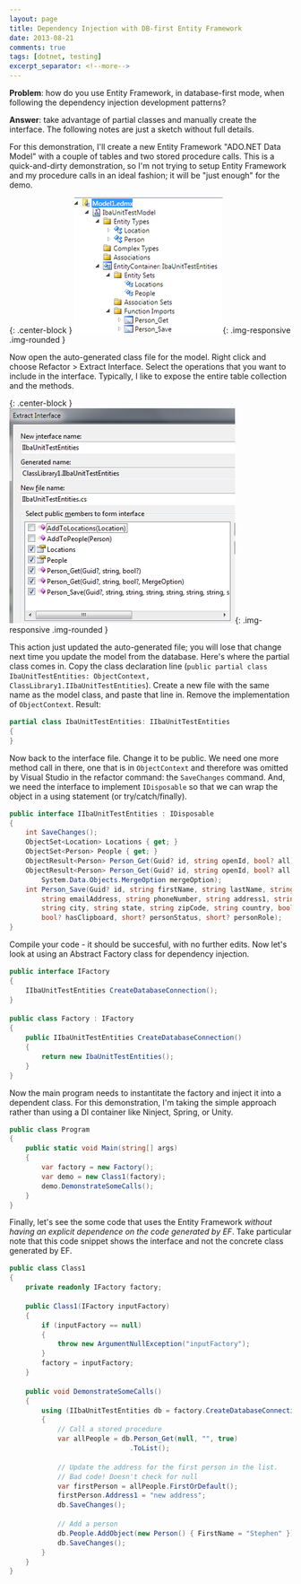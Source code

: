 ```yaml
---
layout: page
title: Dependency Injection with DB-first Entity Framework
date: 2013-08-21
comments: true
tags: [dotnet, testing]
excerpt_separator: <!--more-->
---
```


**Problem**: how do you use Entity Framework, in database-first mode, when following the dependency injection development patterns?

**Answer**: take advantage of partial classes and manually create the interface. The following notes are just a sketch without full details.

<!--more-->

For this demonstration, I'll create a new Entity Framework "ADO.NET Data Model" with a couple of tables and two stored procedure calls. This is a quick-and-dirty demonstration, so I'm not trying to setup Entity Framework and my procedure calls in an ideal fashion; it will be "just enough" for the demo.

{: .center-block }
![EDMX model](/images/efDIP_1.png){: .img-responsive .img-rounded }

Now open the auto-generated class file for the model. Right click and choose Refactor > Extract Interface. Select the operations that you want to include in the interface. Typically, I like to expose the entire table collection and the methods.

{: .center-block }
![Extract interface](/images/efDIP_2.png){: .img-responsive .img-rounded }

 This action just updated the auto-generated file; you will lose that change next time you update the model from the database. Here's where the partial class comes in. Copy the class declaration line (`public partial class IbaUnitTestEntities: ObjectContext, ClassLibrary1.IIbaUnitTestEntities`). Create a new file with the same name as the model class, and paste that line in. Remove the implementation of `ObjectContext`. Result:

```csharp
partial class IbaUnitTestEntities: IIbaUnitTestEntities
{
}
```

Now back to the interface file. Change it to be public. We need one more method call in there, one that is in `ObjectContext` and therefore was omitted by Visual Studio in the refactor command: the `SaveChanges` command. And, we need the interface to implement `IDisposable` so that we can wrap the object in a using statement (or try/catch/finally).

```csharp
public interface IIbaUnitTestEntities : IDisposable
{
    int SaveChanges();
    ObjectSet<Location> Locations { get; }
    ObjectSet<Person> People { get; }
    ObjectResult<Person> Person_Get(Guid? id, string openId, bool? all);
    ObjectResult<Person> Person_Get(Guid? id, string openId, bool? all,
        System.Data.Objects.MergeOption mergeOption);
    int Person_Save(Guid? id, string firstName, string lastName, string openId,
        string emailAddress, string phoneNumber, string address1, string address2,
        string city, string state, string zipCode, string country, bool? hasBeenTrained,
        bool? hasClipboard, short? personStatus, short? personRole);
}
```

Compile your code - it should be succesful, with no further edits. Now let's look at using an Abstract Factory class for dependency injection.

```csharp
public interface IFactory
{
    IIbaUnitTestEntities CreateDatabaseConnection();
}

public class Factory : IFactory
{
    public IIbaUnitTestEntities CreateDatabaseConnection()
    {
        return new IbaUnitTestEntities();
    }
}
```

Now the main program needs to instantitate the factory and inject it into a dependent class. For this demonstration, I'm taking the simple approach rather than using a DI container like Ninject, Spring, or Unity.

```csharp
public class Program
{
    public static void Main(string[] args)
    {
        var factory = new Factory();
        var demo = new Class1(factory);
        demo.DemonstrateSomeCalls();
    }
}
```

Finally, let's see the some code that uses the Entity Framework _without having an explicit dependence on the code generated by EF_. Take particular note that this code snippet shows the interface and not the concrete class generated by EF.

```csharp
public class Class1
{
    private readonly IFactory factory;

    public Class1(IFactory inputFactory)
    {
        if (inputFactory == null)
        {
            throw new ArgumentNullException("inputFactory");
        }
        factory = inputFactory;
    }

    public void DemonstrateSomeCalls()
    {
        using (IIbaUnitTestEntities db = factory.CreateDatabaseConnection())
        {
            // Call a stored procedure
            var allPeople = db.Person_Get(null, "", true)
                              .ToList();

            // Update the address for the first person in the list.
            // Bad code! Doesn't check for null
            var firstPerson = allPeople.FirstOrDefault();
            firstPerson.Address1 = "new address";
            db.SaveChanges();

            // Add a person
            db.People.AddObject(new Person() { FirstName = "Stephen" });
            db.SaveChanges();
        }
    }
}
```
